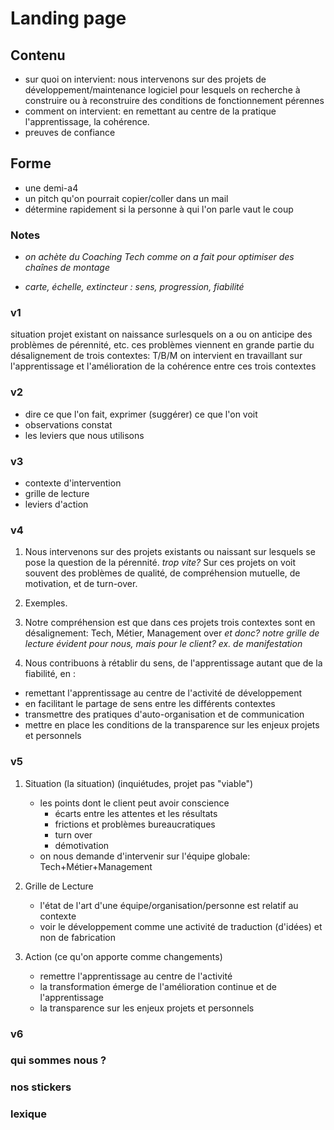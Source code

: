 
# Landing page

## Contenu
- sur quoi on intervient: nous intervenons sur des projets de développement/maintenance logiciel pour lesquels on recherche à construire ou à reconstruire des conditions de fonctionnement pérennes 
- comment on intervient: en remettant au centre de la pratique l'apprentissage, la cohérence.
- preuves de confiance

## Forme

- une demi-a4
- un pitch qu'on pourrait copier/coller dans un mail
- détermine rapidement si la personne à qui l'on parle vaut le coup


### Notes

* *on achète du Coaching Tech comme on a fait pour optimiser des chaînes de montage*

* *carte, échelle, extincteur : sens, progression, fiabilité*


### v1
 situation projet existant on naissance surlesquels on a ou on anticipe des problèmes de pérennité, etc.
 ces problèmes viennent en grande partie du désalignement de trois contextes: T/B/M
 on intervient en travaillant sur l'apprentissage et l'amélioration de la cohérence entre ces trois contextes

### v2
- dire ce que l'on fait, exprimer (suggérer) ce que l'on voit
- observations constat
- les leviers que nous utilisons

### v3
- contexte d'intervention
- grille de lecture
- leviers d'action

### v4
1. Nous intervenons sur des projets existants ou naissant sur lesquels se pose la question de la pérennité. *trop vite?* Sur ces projets on voit souvent des problèmes de qualité, de compréhension mutuelle, de motivation, et de turn-over.

2. Exemples.


2. Notre compréhension est que dans ces projets trois contextes sont en désalignement: Tech, Métier, Management over 
*et donc?* *notre grille de lecture* *évident pour nous, mais pour le client?* *ex. de manifestation*

3. Nous contribuons à rétablir du sens, de l'apprentissage autant que de la fiabilité, en :
  - remettant l'apprentissage au centre de l'activité de développement
  - en facilitant le partage de sens entre les différents contextes
  - transmettre des pratiques d'auto-organisation et de communication
  - mettre en place les conditions de la transparence sur les enjeux projets et personnels



### v5
1. Situation (la situation)  (inquiétudes, projet pas "viable")
    - les points dont le client peut avoir conscience
        - écarts entre les attentes et les résultats
        - frictions et problèmes bureaucratiques
        - turn over
        - démotivation
    - on nous demande d'intervenir sur l'équipe globale: Tech+Métier+Management

2. Grille de Lecture
    - l'état de l'art d'une équipe/organisation/personne est relatif au contexte
    - voir le développement comme une activité de traduction (d'idées) et non de fabrication

3. Action (ce qu'on apporte comme changements)
    - remettre l'apprentissage au centre de l'activité
    - la transformation émerge de l'amélioration continue et de l'apprentissage
    - la transparence sur les enjeux projets et personnels

### v6

### qui sommes nous ?

### nos stickers


### lexique
